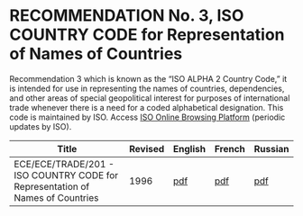 # RECOMMENDATION No. 3, ISO COUNTRY CODE for Representation of Names of Countries

Recommendation 3 which is known as the “ISO ALPHA 2 Country Code,” it is intended for use in representing the names of countries, dependencies, and other areas of special geopolitical interest for purposes of international trade whenever there is a need for a coded alphabetical designation. This code is maintained by ISO. Access [ISO Online Browsing Platform](https://www.iso.org/obp/ui/#search/code/) (periodic updates by ISO).

| Title | Revised | English | French | Russian |
| --- | --- | --- | --- | --- |
|ECE/ECE/TRADE/201 - ISO COUNTRY CODE for Representation of Names of Countries|1996|[pdf](./editions&revisions/rec03_ece-trd-201E.pdf)|[pdf](./editions&revisions/rec03_ece-trd-201f.pdf)|[pdf](./editions&revisions/rec03_ece-trd-201r.pdf)|
